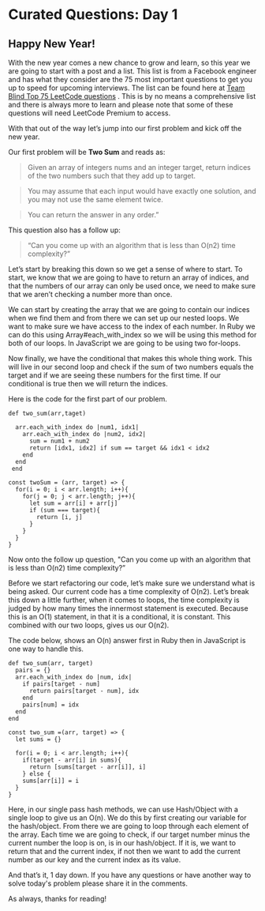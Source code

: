 # Curated Questions: Day 1


## Happy New Year!

With the new year comes a new chance to grow and learn, so this year we are 
going to start with a post and a list. This list is from a Facebook engineer 
and has what they consider are the 75 most important questions to get you up 
to speed for upcoming interviews. The list can be found here at 
[Team Blind Top 75 LeetCode questions](https://www.teamblind.com/post/New-Year-Gift---Curated-List-of-Top-75-LeetCode-Questions-to-Save-Your-Time-OaM1orEU)
. This is by no means a comprehensive list 
and there is always more to learn and please note that some of these questions 
will need LeetCode Premium to access.

With that out of the way let’s jump into our first problem and kick off the new year. 

Our first problem will be **Two Sum** and reads as: 

>Given an array of integers nums and an integer target, return indices of the 
>two numbers such that they add up to target.

>You may assume that each input would have exactly one solution, and you may 
>not use the same element twice.

>You can return the answer in any order.”

This question also has a follow up: 
>“Can you come up with an algorithm that is less than O(n2) time complexity?”

Let’s start by breaking this down so we get a sense of where to start. To 
start, we know that we are going to have to return an array of indices, and 
that the numbers of our array can only be used once, we need to make sure that 
we aren’t checking a number more than once. 

We can start by creating the array that we are going to contain our indices 
when we find them and from there we can set up our nested loops. We want to 
make sure we have access to the index of each number. In Ruby we can do this 
using Array#each_with_index so we will be using this method for both of our 
loops. In JavaScript we are going to be using two for-loops.

Now finally, we have the conditional that makes this whole thing work. This 
will live in our second loop and check if the sum of two numbers equals the 
target and if we are seeing these numbers for the first time. If our conditional 
is true then we will return the indices.

Here is the code for the first part of our problem.

```
def two_sum(arr,taget)
  
  arr.each_with_index do |num1, idx1|
    arr.each_with_index do |num2, idx2|
      sum = num1 + num2
      return [idx1, idx2] if sum == target && idx1 < idx2
    end
  end
 end
```
```
const twoSum = (arr, target) => {
  for(i = 0; i < arr.length; i++){ 
    for(j = 0; j < arr.length; j++){
      let sum = arr[i] + arr[j]
      if (sum === target){
        return [i, j]
      }
    }
  }
}
```

Now onto the follow up question, "Can you come up with an algorithm that is less 
than O(n2) time complexity?”

Before we start refactoring our code, let’s make sure we understand what is 
being asked. Our current code has a time complexity of O(n2). Let’s break this 
down a little further, when it comes to loops, the time complexity is judged 
by how many times the innermost statement is executed. Because this is an O(1) 
statement, in that it is a conditional, it is constant. This combined with our 
two loops, gives us our O(n2). 


The code below, shows an O(n) answer first in Ruby then in JavaScript is one 
way to handle this. 

```
def two_sum(arr, target)
  pairs = {}
  arr.each_with_index do |num, idx|
    if pairs[target - num]
      return pairs[target - num], idx
    end
    pairs[num] = idx
  end
end
```

```
const two_sum =(arr, target) => {
  let sums = {}

  for(i = 0; i < arr.length; i++){
    if(target - arr[i] in sums){
      return [sums[target - arr[i]], i]
    } else {
    sums[arr[i]] = i
  }
}
```

Here, in our single pass hash methods, we can use Hash/Object with a single 
loop to give us an O(n). We do this by first creating our variable for the 
hash/object. From there we are going to loop through each element of the array. 
Each time we are going to check, if our target number minus the current number 
the loop is on, is in our hash/object. If it is, we want to return that and the 
current index, if not then we want to add the current number as our key and the 
current index as its value.

And that’s it, 1 day down.
If you have any questions or have another way to solve today's problem please 
share it in the comments.

As always, thanks for reading!

